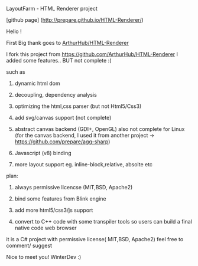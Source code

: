 LayoutFarm - HTML Renderer project 

[github page] (http://prepare.github.io/HTML-Renderer/)


Hello !

First Big thank goes to  [ArthurHub/HTML-Renderer](https://github.com/ArthurHub/HTML-Renderer)
 
I fork this project from https://github.com/ArthurHub/HTML-Renderer
I added some features.. BUT not complete :( 

such as

1) dynamic html dom

2) decoupling, dependency analysis

3) optimizing the html,css parser (but not Html5/Css3)

4) add svg/canvas support (not complete)

5) abstract canvas backend (GDI+, OpenGL) also not complete for Linux (for the canvas backend, I used it from another project -> https://github.com/prepare/agg-sharp)

6) Javascript (v8) binding 

7) more layout support eg. inline-block,relative, absolte etc

plan:

1) always permissive licencse (MIT,BSD, Apache2)

2) bind some features from Blink engine

3) add more html5/css3/js support

4) convert to C++ code with some transpiler tools 
   so users can build a final native code web browser



it is a C# project with permissive license( MIT,BSD, Apache2)
feel free to comment/ suggest

Nice to meet you!
WinterDev :)